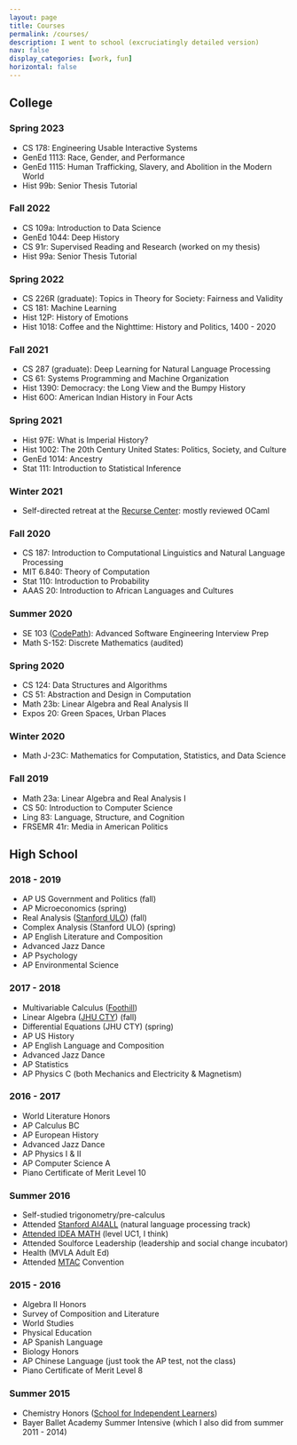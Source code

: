 ```yaml
---
layout: page
title: Courses
permalink: /courses/
description: I went to school (excruciatingly detailed version)
nav: false
display_categories: [work, fun]
horizontal: false
---
```


## College
### Spring 2023
- CS 178: Engineering Usable Interactive Systems
- GenEd 1113: Race, Gender, and Performance
- GenEd 1115: Human Trafficking, Slavery, and Abolition in the Modern World
- Hist 99b: Senior Thesis Tutorial

### Fall 2022
- CS 109a: Introduction to Data Science
- GenEd 1044: Deep History
- CS 91r: Supervised Reading and Research (worked on my thesis)
- Hist 99a: Senior Thesis Tutorial

### Spring 2022
- CS 226R (graduate): Topics in Theory for Society: Fairness and Validity
- CS 181: Machine Learning
- Hist 12P: History of Emotions
- Hist 1018: Coffee and the Nighttime: History and Politics, 1400 - 2020

### Fall 2021
- CS 287 (graduate): Deep Learning for Natural Language Processing
- CS 61: Systems Programming and Machine Organization
- Hist 1390: Democracy: the Long View and the Bumpy History
- Hist 60O: American Indian History in Four Acts

### Spring 2021
- Hist 97E: What is Imperial History?
- Hist 1002: The 20th Century United States: Politics, Society, and Culture
- GenEd 1014: Ancestry
- Stat 111: Introduction to Statistical Inference

### Winter 2021
- Self-directed retreat at the [Recurse Center](https://www.recurse.com/): mostly reviewed OCaml

### Fall 2020
- CS 187: Introduction to Computational Linguistics and Natural Language Processing
- MIT 6.840: Theory of Computation
- Stat 110: Introduction to Probability
- AAAS 20: Introduction to African Languages and Cultures

### Summer 2020
- SE 103 ([CodePath](https://www.codepath.org/)): Advanced Software Engineering Interview Prep
- Math S-152: Discrete Mathematics (audited)

### Spring 2020
- CS 124: Data Structures and Algorithms
- CS 51: Abstraction and Design in Computation
- Math 23b: Linear Algebra and Real Analysis II
- Expos 20: Green Spaces, Urban Places

### Winter 2020
- Math J-23C: Mathematics for Computation, Statistics, and Data Science

### Fall 2019
- Math 23a: Linear Algebra and Real Analysis I
- CS 50: Introduction to Computer Science
- Ling 83: Language, Structure, and Cognition
- FRSEMR 41r: Media in American Politics

## High School
### 2018 - 2019
- AP US Government and Politics (fall)
- AP Microeconomics (spring)
- Real Analysis ([Stanford ULO](https://ulo.stanford.edu/mathematics)) (fall)
- Complex Analysis (Stanford ULO) (spring)
- AP English Literature and Composition
- Advanced Jazz Dance
- AP Psychology
- AP Environmental Science

### 2017 - 2018
- Multivariable Calculus ([Foothill](https://foothill.edu/))
- Linear Algebra ([JHU CTY](https://cty.jhu.edu/)) (fall)
- Differential Equations (JHU CTY) (spring)
- AP US History
- AP English Language and Composition
- Advanced Jazz Dance
- AP Statistics
- AP Physics C (both Mechanics and Electricity & Magnetism)

### 2016 - 2017
- World Literature Honors
- AP Calculus BC
- AP European History
- Advanced Jazz Dance
- AP Physics I & II
- AP Computer Science A
- Piano Certificate of Merit Level 10

### Summer 2016
- Self-studied trigonometry/pre-calculus
- Attended [Stanford AI4ALL](https://hai.stanford.edu/stanford-ai4all) (natural language processing track)
- [Attended IDEA MATH](https://ideamath.education/) (level UC1, I think)
- Attended Soulforce Leadership (leadership and social change incubator)
- Health (MVLA Adult Ed)
- Attended [MTAC](https://www.mtac.org/) Convention

### 2015 - 2016
- Algebra II Honors
- Survey of Composition and Literature
- World Studies
- Physical Education
- AP Spanish Language
- Biology Honors
- AP Chinese Language (just took the AP test, not the class)
- Piano Certificate of Merit Level 8

### Summer 2015
- Chemistry Honors ([School for Independent Learners](https://sileducation.org/))
- Bayer Ballet Academy Summer Intensive (which I also did from summer 2011 - 2014)
